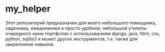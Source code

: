 # my_helper

Этот репозиторий предназначен для моего небольшого помощника, задачника, ежедневника и просто удобной, небольшой утилиты очередного мини портфолио с использованием django, java, html, css, python, sqlite3 и может других инструментов, т.е. также для закрепления навыков.